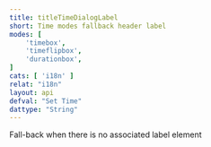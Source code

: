 ```yaml
---
title: titleTimeDialogLabel
short: Time modes fallback header label
modes: [
	'timebox',
	'timeflipbox',
	'durationbox',
]
cats: [ 'i18n' ]
relat: "i18n"
layout: api
defval: "Set Time"
dattype: "String"
---
```


Fall-back when there is no associated label element

